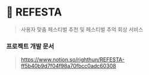 # 🎉 REFESTA
> 사용자 맞춤 페스티벌 추천 및 페스티벌 추억 회상 서비스

### 프로젝트 개발 문서
> https://www.notion.so/righthun/REFESTA-ff5b40b9d7f04f98a70fbcc0adc60308
